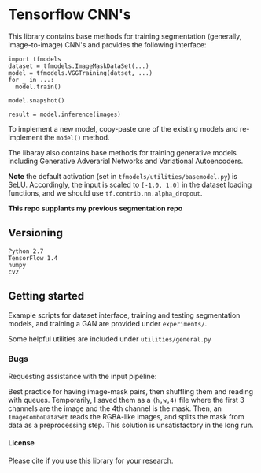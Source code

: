 # Tensorflow CNN's
This library contains base methods for training segmentation (generally, image-to-image) CNN's and provides the following interface:
 ```
 import tfmodels
 dataset = tfmodels.ImageMaskDataSet(...)
 model = tfmodels.VGGTraining(datset, ...)
 for _ in ...:
   model.train()

 model.snapshot()

 result = model.inference(images)
 ```

To implement a new model, copy-paste one of the existing models and re-implement the `model()` method.

The libaray also contains base methods for training generative models including Generative Adverarial Networks and Variational Autoencoders.

**Note** the default activation (set in `tfmodels/utilities/basemodel.py`) is SeLU. Accordingly, the input is scaled to `[-1.0, 1.0]` in the dataset loading functions, and we should use `tf.contrib.nn.alpha_dropout`.

**This repo supplants my previous segmentation repo**


## Versioning
```
Python 2.7
TensorFlow 1.4
numpy
cv2
```

## Getting started
Example scripts for dataset interface, training and testing segmentation models, and training a GAN are provided under `experiments/`.

Some helpful utilities are included under `utilities/general.py`

### Bugs
Requesting assistance with the input pipeline:

Best practice for having image-mask pairs, then shuffling them and reading with queues. Temporarily, I saved them as a `(h,w,4)` file where the first 3 channels are the image and the 4th channel is the mask. Then, an `ImageComboDataSet` reads the RGBA-like images, and splits the mask from data as a preprocessing step. This solution is unsatisfactory in the long run.

#### License
Please cite if you use this library for your research.

<!-- Copyright 2017 Nathan Ing

Permission is hereby granted, free of charge, to any person obtaining a copy of this software and associated documentation files (the "Software"), to deal in the Software without restriction, including without limitation the rights to use, copy, modify, merge, publish, distribute, sublicense, and/or sell copies of the Software, and to permit persons to whom the Software is furnished to do so, subject to the following conditions:

The above copyright notice and this permission notice shall be included in all copies or substantial portions of the Software.

THE SOFTWARE IS PROVIDED "AS IS", WITHOUT WARRANTY OF ANY KIND, EXPRESS OR IMPLIED, INCLUDING BUT NOT LIMITED TO THE WARRANTIES OF MERCHANTABILITY, FITNESS FOR A PARTICULAR PURPOSE AND NONINFRINGEMENT. IN NO EVENT SHALL THE AUTHORS OR COPYRIGHT HOLDERS BE LIABLE FOR ANY CLAIM, DAMAGES OR OTHER LIABILITY, WHETHER IN AN ACTION OF CONTRACT, TORT OR OTHERWISE, ARISING FROM, OUT OF OR IN CONNECTION WITH THE SOFTWARE OR THE USE OR OTHER DEALINGS IN THE SOFTWARE. -->
